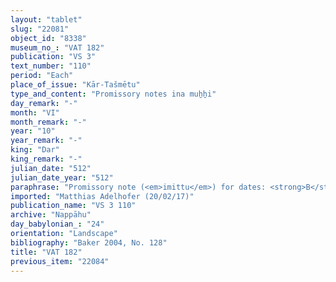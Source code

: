 ```yaml
---
layout: "tablet"
slug: "22081"
object_id: "8338"
museum_no_: "VAT 182"
publication: "VS 3"
text_number: "110"
period: "Each"
place_of_issue: "Kār-Tašmētu"
type_and_content: "Promissory notes ina muẖẖi"
day_remark: "-"
month: "VI"
month_remark: "-"
year: "10"
year_remark: "-"
king: "Dar"
king_remark: "-"
julian_date: "512"
julian_date_year: "512"
paraphrase: "Promissory note (<em>imittu</em>) for dates: <strong>B</strong> owes to <strong><sup>f</sup>A</strong> 2 kor of dates, the impost (<em>imittu</em>, <em>imitti eqli</em>) of 1 kor of land of <strong><sup>f</sup>A</strong>&rsquo;s in Kār-Ta&scaron;mētu. He is to pay the entire 2 kor of dates in the storehouse (<em>haṣāru</em>) in the <em>ma&scaron;īhu</em>-measure of 1 PI in Arahsamnu (VIII); additionally 10 palm-leaf baskets (<em>tuhallu</em>), 10 (loads of palm frond ribs [<em>huṣābu</em>]), [x] date baskets (<em>gip&ucirc;</em>) and 2 containers of pressed dates (<em>darīku</em>). The guard&rsquo;s fee (<em>kādu</em>) and the levy of the agricultural supervisor (<em>gugallu</em>) are paid. 4 witnesses and the scribe (Nab&ucirc;-&scaron;umu-ukīn/Nergal-&scaron;arrāni//Dābibī). Addendum: the land is dowry property of <strong><sup>f</sup>A</strong>.<br /> &nbsp;<br /> <strong><sup>f</sup></strong><strong>A</strong> = <sup>f</sup>Ina-Esagil-ram&acirc;t/Balāṭu//Egibi; <strong>B</strong> = Balāṭu/Nab&ucirc;-bālti-ilī//Atkuppu<br /> &nbsp;"
imported: "Matthias Adelhofer (20/02/17)"
publication_name: "VS 3 110"
archive: "Nappāhu"
day_babylonian_: "24"
orientation: "Landscape"
bibliography: "Baker 2004, No. 128"
title: "VAT 182"
previous_item: "22084"
---
```

